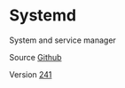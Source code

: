 # Systemd

System and service manager

Source [Github](https://github.com/systemd/systemd)

Version [241](https://github.com/systemd/systemd/releases/tag/v241)

